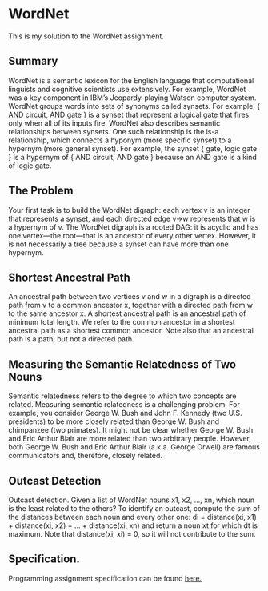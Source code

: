 # WordNet
This is my solution to the WordNet assignment.

## Summary
WordNet is a semantic lexicon for the English language that computational linguists and cognitive scientists use extensively. For example, WordNet was a key component in IBM’s Jeopardy-playing Watson computer system. WordNet groups words into sets of synonyms called synsets. For example, { AND circuit, AND gate } is a synset that represent a logical gate that fires only when all of its inputs fire. WordNet also describes semantic relationships between synsets. One such relationship is the is-a relationship, which connects a hyponym (more specific synset) to a hypernym (more general synset). For example, the synset { gate, logic gate } is a hypernym of { AND circuit, AND gate } because an AND gate is a kind of logic gate.

## The Problem
Your first task is to build the WordNet digraph: each vertex v is an integer that represents a synset, and each directed edge v→w represents that w is a hypernym of v. The WordNet digraph is a rooted DAG: it is acyclic and has one vertex—the root—that is an ancestor of every other vertex. However, it is not necessarily a tree because a synset can have more than one hypernym.

## Shortest Ancestral Path
An ancestral path between two vertices v and w in a digraph is a directed path from v to a common ancestor x, together with a directed path from w to the same ancestor x. A shortest ancestral path is an ancestral path of minimum total length. We refer to the common ancestor in a shortest ancestral path as a shortest common ancestor. Note also that an ancestral path is a path, but not a directed path.

## Measuring the Semantic Relatedness of Two Nouns
Semantic relatedness refers to the degree to which two concepts are related. Measuring semantic relatedness is a challenging problem. For example, you consider George W. Bush and John F. Kennedy (two U.S. presidents) to be more closely related than George W. Bush and chimpanzee (two primates). It might not be clear whether George W. Bush and Eric Arthur Blair are more related than two arbitrary people. However, both George W. Bush and Eric Arthur Blair (a.k.a. George Orwell) are famous communicators and, therefore, closely related.

## Outcast Detection
Outcast detection. Given a list of WordNet nouns x1, x2, ..., xn, which noun is the least related to the others? To identify an outcast, compute the sum of the distances between each noun and every other one:
di   =   distance(xi, x1)   +   distance(xi, x2)   +   ...   +   distance(xi, xn)
and return a noun xt for which dt is maximum. Note that distance(xi, xi) = 0, so it will not contribute to the sum.

## Specification.
Programming assignment specification can be found [here.](https://coursera.cs.princeton.edu/algs4/assignments/wordnet/specification.php)

